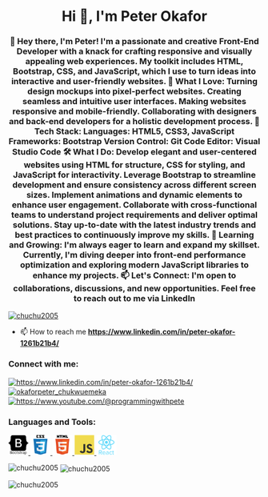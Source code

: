 <h1 align="center">Hi 👋, I'm Peter Okafor</h1>
<h3 align="center">👋 Hey there, I'm Peter! I'm a passionate and creative Front-End Developer with a knack for crafting responsive and visually appealing web experiences. My toolkit includes HTML, Bootstrap, CSS, and JavaScript, which I use to turn ideas into interactive and user-friendly websites. 🚀 What I Love: Turning design mockups into pixel-perfect websites. Creating seamless and intuitive user interfaces. Making websites responsive and mobile-friendly. Collaborating with designers and back-end developers for a holistic development process. 💼 Tech Stack: Languages: HTML5, CSS3, JavaScript Frameworks: Bootstrap Version Control: Git Code Editor: Visual Studio Code 🛠️ What I Do: Develop elegant and user-centered websites using HTML for structure, CSS for styling, and JavaScript for interactivity. Leverage Bootstrap to streamline development and ensure consistency across different screen sizes. Implement animations and dynamic elements to enhance user engagement. Collaborate with cross-functional teams to understand project requirements and deliver optimal solutions. Stay up-to-date with the latest industry trends and best practices to continuously improve my skills. 🌱 Learning and Growing: I'm always eager to learn and expand my skillset. Currently, I'm diving deeper into front-end performance optimization and exploring modern JavaScript libraries to enhance my projects. 📫 Let's Connect: I'm open to collaborations, discussions, and new opportunities. Feel free to reach out to me via LinkedIn</h3>

<p align="left"> <a href="https://github.com/ryo-ma/github-profile-trophy"><img src="https://github-profile-trophy.vercel.app/?username=chuchu2005" alt="chuchu2005" /></a> </p>

- 📫 How to reach me **https://www.linkedin.com/in/peter-okafor-1261b21b4/**

<h3 align="left">Connect with me:</h3>
<p align="left">
<a href="https://www.linkedin.com/in/peter-okafor-1261b21b4/" target="blank"><img align="center" src="https://raw.githubusercontent.com/rahuldkjain/github-profile-readme-generator/master/src/images/icons/Social/linked-in-alt.svg" alt="https://www.linkedin.com/in/peter-okafor-1261b21b4/" height="30" width="40" /></a>
<a href="https://instagram.com/okaforpeter_chukwuemeka" target="blank"><img align="center" src="https://raw.githubusercontent.com/rahuldkjain/github-profile-readme-generator/master/src/images/icons/Social/instagram.svg" alt="okaforpeter_chukwuemeka" height="30" width="40" /></a>
<a href="https://www.youtube.com/@programmingwithpete" target="blank"><img align="center" src="https://raw.githubusercontent.com/rahuldkjain/github-profile-readme-generator/master/src/images/icons/Social/youtube.svg" alt="https://www.youtube.com/@programmingwithpete" height="30" width="40" /></a>
</p>

<h3 align="left">Languages and Tools:</h3>
<p align="left"> <a href="https://getbootstrap.com" target="_blank" rel="noreferrer"> <img src="https://raw.githubusercontent.com/devicons/devicon/master/icons/bootstrap/bootstrap-plain-wordmark.svg" alt="bootstrap" width="40" height="40"/> </a> <a href="https://www.w3schools.com/css/" target="_blank" rel="noreferrer"> <img src="https://raw.githubusercontent.com/devicons/devicon/master/icons/css3/css3-original-wordmark.svg" alt="css3" width="40" height="40"/> </a> <a href="https://www.w3.org/html/" target="_blank" rel="noreferrer"> <img src="https://raw.githubusercontent.com/devicons/devicon/master/icons/html5/html5-original-wordmark.svg" alt="html5" width="40" height="40"/> </a> <a href="https://developer.mozilla.org/en-US/docs/Web/JavaScript" target="_blank" rel="noreferrer"> <img src="https://raw.githubusercontent.com/devicons/devicon/master/icons/javascript/javascript-original.svg" alt="javascript" width="40" height="40"/> </a> <a href="https://reactjs.org/" target="_blank" rel="noreferrer"> <img src="https://raw.githubusercontent.com/devicons/devicon/master/icons/react/react-original-wordmark.svg" alt="react" width="40" height="40"/> </a> </p>

<p><img align="left" src="https://github-readme-stats.vercel.app/api/top-langs?username=chuchu2005&show_icons=true&locale=en&layout=compact" alt="chuchu2005" /></p>

<p>&nbsp;<img align="center" src="https://github-readme-stats.vercel.app/api?username=chuchu2005&show_icons=true&locale=en" alt="chuchu2005" /></p>

<p><img align="center" src="https://github-readme-streak-stats.herokuapp.com/?user=chuchu2005&" alt="chuchu2005" /></p>
